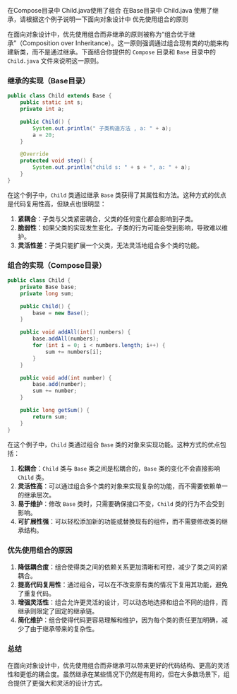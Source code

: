
在Compose目录中 Child.java使用了组合 在Base目录中 Child.java 使用了继承，请根据这个例子说明一下面向对象设计中 优先使用组合的原则



在面向对象设计中，优先使用组合而非继承的原则被称为“组合优于继承”（Composition over Inheritance）。这一原则强调通过组合现有类的功能来构建新类，而不是通过继承。下面结合你提供的 `Compose` 目录和 `Base` 目录中的 `Child.java` 文件来说明这一原则。

### 继承的实现（Base目录）

```java
public class Child extends Base {
    public static int s;
    private int a;

    public Child() {
        System.out.println(" 子类构造方法 , a: " + a);
        a = 20;
    }

    @Override
    protected void step() {
        System.out.println("child s: " + s + ", a: " + a);
    }
}
```

在这个例子中，`Child` 类通过继承 `Base` 类获得了其属性和方法。这种方式的优点是代码复用性高，但缺点也很明显：

1. **紧耦合**：子类与父类紧密耦合，父类的任何变化都会影响到子类。
2. **脆弱性**：如果父类的实现发生变化，子类的行为可能会受到影响，导致难以维护。
3. **灵活性差**：子类只能扩展一个父类，无法灵活地组合多个类的功能。

### 组合的实现（Compose目录）

```java
public class Child {
    private Base base;
    private long sum;

    public Child() {
        base = new Base();
    }

    public void addAll(int[] numbers) {
        base.addAll(numbers);
        for (int i = 0; i < numbers.length; i++) {
            sum += numbers[i];
        }
    }

    public void add(int number) {
        base.add(number);
        sum += number;
    }

    public long getSum() {
        return sum;
    }
}
```

在这个例子中，`Child` 类通过组合 `Base` 类的对象来实现功能。这种方式的优点包括：

1. **松耦合**：`Child` 类与 `Base` 类之间是松耦合的，`Base` 类的变化不会直接影响 `Child` 类。
2. **灵活性高**：可以通过组合多个类的对象来实现复杂的功能，而不需要依赖单一的继承层次。
3. **易于维护**：修改 `Base` 类时，只需要确保接口不变，`Child` 类的行为不会受到影响。
4. **可扩展性强**：可以轻松添加新的功能或替换现有的组件，而不需要修改类的继承结构。

### 优先使用组合的原因

1. **降低耦合度**：组合使得类之间的依赖关系更加清晰和可控，减少了类之间的紧耦合。
2. **提高代码复用性**：通过组合，可以在不改变原有类的情况下复用其功能，避免了重复代码。
3. **增强灵活性**：组合允许更灵活的设计，可以动态地选择和组合不同的组件，而继承则限定了固定的继承链。
4. **简化维护**：组合使得代码更容易理解和维护，因为每个类的责任更加明确，减少了由于继承带来的复杂性。

### 总结

在面向对象设计中，优先使用组合而非继承可以带来更好的代码结构、更高的灵活性和更低的耦合度。虽然继承在某些情况下仍然是有用的，但在大多数场景下，组合提供了更强大和灵活的设计方式。